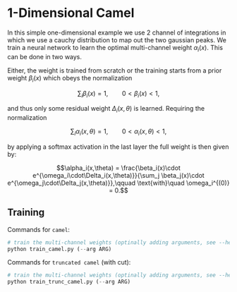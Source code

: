# 1-Dimensional Camel

In this simple one-dimensional example we use 2 channel of
integrations in which we use a cauchy distribution to map out the two
gaussian peaks. We train a neural network to learn the optimal
multi-channel weight $\alpha_i(x)$. This can be done in two ways.

Either, the weight is trained from scratch or the training starts from
a prior weight $\beta_i(x)$ which obeys the normalization

```math
\sum_i \beta_i(x) = 1, \qquad 0 < \beta_i(x) <1,
```

and thus only some residual weight $\Delta_i(x,\theta)$ is learned. Requiring the normalization

```math
\sum_i \alpha_i(x,\theta) = 1, \qquad 0<\alpha_i(x,\theta) <1,
```
by applying a softmax activation in the last layer the full weight is then given by:

```math
\alpha_i(x,\theta) = \frac{\beta_i(x)\cdot e^{\omega_i\cdot\Delta_i(x,\theta)}}{\sum_j \beta_j(x)\cdot e^{\omega_j\cdot\Delta_j(x,\theta)}},\qquad \text{with}\quad \omega_i^{(0)} = 0.
```


## Training

Commands for ```camel```:

```python
# train the multi-channel weights (optinally adding arguments, see --help)
python train_camel.py (--arg ARG)
```

Commands for `truncated camel` (with cut):

```python
# train the multi-channel weights (optinally adding arguments, see --help)
python train_trunc_camel.py (--arg ARG)
```
   
   

